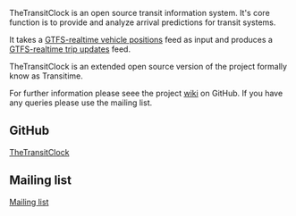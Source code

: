 TheTransitClock is an open source transit information system. It's core function is to provide and analyze arrival predictions for transit systems.

It takes a [GTFS-realtime vehicle positions](https://developers.google.com/transit/gtfs-realtime/guides/vehicle-positions) feed as input and produces a [GTFS-realtime trip updates](https://developers.google.com/transit/gtfs-realtime/guides/trip-updates) feed. 

TheTransitClock is an extended open source version of the project formally know as Transitime.

For further information please seee the project [wiki](https://github.com/TheTransitClock/transitime/wiki) on GitHub. If you have any queries please use the mailing list.

## GitHub
[TheTransitClock](https://github.com/TheTransitClock)

## Mailing list
[Mailing list](https://groups.google.com/forum/?hl=en#!forum/thetransitclock)
